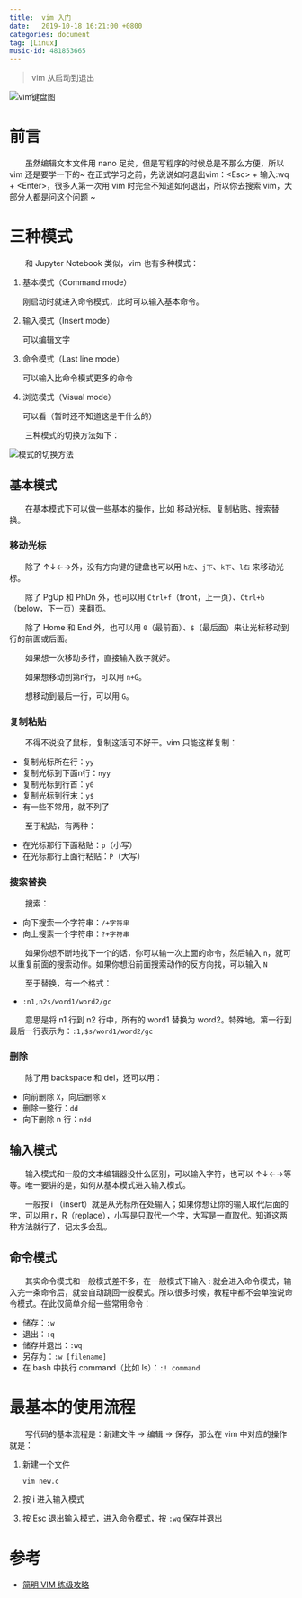 ```yaml
---
title:  vim 入门
date:   2019-10-18 16:21:00 +0800
categories: document
tag: [Linux]
music-id: 481853665
---
```


> vim 从启动到退出

<!-- more -->



![vim键盘图](https://www.runoob.com/wp-content/uploads/2015/10/vi-vim-cheat-sheet-sch.gif "vim键盘图")



# 前言

&emsp;&emsp;虽然编辑文本文件用 nano 足矣，但是写程序的时候总是不那么方便，所以 vim 还是要学一下的~ 在正式学习之前，先说说如何退出vim：\<Esc\> + 输入:wq + \<Enter\>，很多人第一次用 vim 时完全不知道如何退出，所以你去搜索 vim，大部分人都是问这个问题 ~



# 三种模式

&emsp;&emsp;和 Jupyter Notebook 类似，vim 也有多种模式：

1. 基本模式（Command mode）

   刚启动时就进入命令模式，此时可以输入基本命令。

2. 输入模式（Insert mode）

   可以编辑文字

3. 命令模式（Last line mode）

   可以输入比命令模式更多的命令
   
4. 浏览模式（Visual mode）

   可以看（暂时还不知道这是干什么的）



&emsp;&emsp;三种模式的切换方法如下：

![模式的切换方法](https://cs61a.org/articles/assets/vim-modes.png "模式的切换方法")

## 基本模式

&emsp;&emsp;在基本模式下可以做一些基本的操作，比如 移动光标、复制粘贴、搜索替换。

### 移动光标

&emsp;&emsp;除了 ↑↓←→外，没有方向键的键盘也可以用 `h左`、`j下`、`k下`、`l右` 来移动光标。

&emsp;&emsp;除了 PgUp 和 PhDn 外，也可以用 `Ctrl+f`（front，上一页）、`Ctrl+b`（below，下一页）来翻页。

&emsp;&emsp;除了 Home 和 End 外，也可以用 `0`（最前面）、`$`（最后面）来让光标移动到行的前面或后面。

&emsp;&emsp;如果想一次移动多行，直接输入数字就好。

&emsp;&emsp;如果想移动到第n行，可以用 `n+G`。

&emsp;&emsp;想移动到最后一行，可以用 `G`。



### 复制粘贴

&emsp;&emsp;不得不说没了鼠标，复制这活可不好干。vim 只能这样复制：

* 复制光标所在行：`yy`
* 复制光标到下面n行：`nyy`
* 复制光标到行首：`y0`
* 复制光标到行末：`y$`
* 有一些不常用，就不列了

&emsp;&emsp;至于粘贴，有两种：

* 在光标那行下面粘贴：`p`（小写）
* 在光标那行上面行粘贴：`P`（大写）



### 搜索替换

&emsp;&emsp;搜索：

* 向下搜索一个字符串：`/+字符串`
* 向上搜索一个字符串：`?+字符串`

&emsp;&emsp;如果你想不断地找下一个的话，你可以输一次上面的命令，然后输入 `n`，就可以重复前面的搜索动作。如果你想沿前面搜索动作的反方向找，可以输入 `N`

&emsp;&emsp;至于替换，有一个格式：

* `:n1,n2s/word1/word2/gc`

&emsp;&emsp;意思是将 n1 行到 n2 行中，所有的 word1 替换为 word2。特殊地，第一行到最后一行表示为：`:1,$s/word1/word2/gc`



### 删除

&emsp;&emsp;除了用 backspace 和 del，还可以用：

* 向前删除 `X`，向后删除 `x`
* 删除一整行：`dd`
* 向下删除 n 行：`ndd`



## 输入模式

&emsp;&emsp;输入模式和一般的文本编辑器没什么区别，可以输入字符，也可以 ↑↓←→等等。唯一要讲的是，如何从基本模式进入输入模式。

&emsp;&emsp;一般按 i （insert）就是从光标所在处输入；如果你想让你的输入取代后面的字，可以用 r，R（replace），小写是只取代一个字，大写是一直取代。知道这两种方法就行了，记太多会乱。                                                                                                                         



## 命令模式

&emsp;&emsp;其实命令模式和一般模式差不多，在一般模式下输入 : 就会进入命令模式，输入完一条命令后，就会自动跳回一般模式。所以很多时候，教程中都不会单独说命令模式。在此仅简单介绍一些常用命令：

* 储存：`:w`
* 退出：`:q`
* 储存并退出：`:wq`
* 另存为：`:w [filename]`
* 在 bash 中执行 command（比如 ls）：`:! command`



# 最基本的使用流程

&emsp;&emsp;写代码的基本流程是：新建文件 -> 编辑 -> 保存，那么在 vim 中对应的操作就是：

1. 新建一个文件

   ```bash
   vim new.c 
   ```

2. 按 i 进入输入模式
3. 按 Esc 退出输入模式，进入命令模式，按 `:wq` 保存并退出



# 参考

* [简明 VIM 练级攻略](https://coolshell.cn/articles/5426.html)